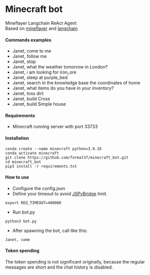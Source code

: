 # Minecraft bot
Mineflayer Langchain ReAct Agent  
Based on [mineflayer](https://github.com/PrismarineJS/mineflayer/tree/master/examples/python) and [langchain](https://python.langchain.com)
#### Commands examples
* Janet, come to me
* Janet, follow me  
* Janet, stop  
* Janet, what the weather tomorrow in London?  
* Janet, i am looking for iron_ore  
* Janet, sleep at purple_bed
* Janet, search in the knowledge base the coordinates of home
* Janet, what items do you have in your inventory?
* Janet, toss dirt
* Janet, build Cross
* Janet, build Simple house
#### Requirements
* Minecraft running server with port 33733
#### Installation
```
conda create --name minecraft python=3.9.16
conda activate minecraft
git clone https://github.com/format37/minecraft_bot.git
cd minecraft_bot
pip3 install -r requirements.txt
```
#### How to use
* Configure the config.json
* Define your timeout to avoid [JSPyBridge](https://github.com/extremeheat/JSPyBridge) limit.
```
export REQ_TIMEOUT=400000
```
* Run bot.py
```
python3 bot.py
```
* After spawning the bot, call like this:
```
Janet, come
```
#### Token spending
The token spending is not significant originally, because the regular messages are short and the chat history is disabled.